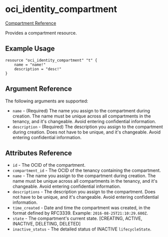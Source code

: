 # oci\_identity\_compartment

[Compartment Reference][84ff5b4e]

  [84ff5b4e]: https://docs.us-phoenix-1.oraclecloud.com/api/#/en/identity/20160918/Compartment/ "CompartmentReference"

Provides a compartment resource.

## Example Usage

```
resource "oci_identity_compartment" "t" {
    name = "name!"
    description = "desc!"
}
```

## Argument Reference

The following arguments are supported:

* `name` - (Required) The name you assign to the compartment during creation. The name must be unique across all compartments in the tenancy, and it's changeable. Avoid entering confidential information.
* `description` - (Required) The description you assign to the compartment during creation. Does not have to be unique, and it's changeable. Avoid entering confidential information.

## Attributes Reference
* `id` - The OCID of the compartment.
* `compartment_id` - The OCID of the tenancy containing the compartment.
* `name` - The name you assign to the compartment during creation. The name must be unique across all compartments in the tenancy, and it's changeable. Avoid entering confidential information.
* `descriptions` - The description you assign to the compartment. Does not have to be unique, and it's changeable. Avoid entering confidential information.
* `time_created` - Date and time the compartment was created, in the format defined by RFC3339. Example: `2016-08-25T21:10:29.600Z`.
* `state` - The compartment's current state. [CREATING, ACTIVE, INACTIVE, DELETING, DELETED]
* `inactive_status` - The detailed status of INACTIVE `lifecycleState`.
